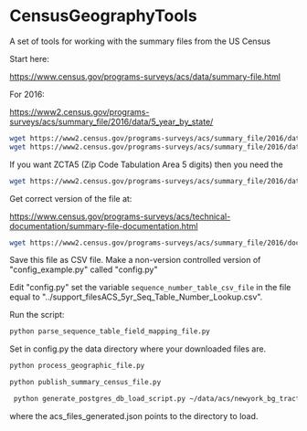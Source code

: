 CensusGeographyTools
====================

A set of tools for working with the summary files from the US Census

Start here:

https://www.census.gov/programs-surveys/acs/data/summary-file.html

For 2016:

https://www2.census.gov/programs-surveys/acs/summary_file/2016/data/5_year_by_state/

```bash
wget https://www2.census.gov/programs-surveys/acs/summary_file/2016/data/5_year_by_state/NewYork_All_Geographies_Not_Tracts_Block_Groups.zip
wget https://www2.census.gov/programs-surveys/acs/summary_file/2016/data/5_year_by_state/NewYork_Tracts_Block_Groups_Only.zip
```

If you want ZCTA5 (Zip Code Tabulation Area 5 digits) then you need the

```bash
wget https://www2.census.gov/programs-surveys/acs/summary_file/2016/data/5_year_by_state/	UnitedStates_All_Geographies_Not_Tracts_Block_Groups.zip
```


Get correct version of the file at:

https://www.census.gov/programs-surveys/acs/technical-documentation/summary-file-documentation.html

```bash
wget https://www2.census.gov/programs-surveys/acs/summary_file/2016/documentation/user_tools/ACS_5yr_Seq_Table_Number_Lookup.xls
```

Save this file as CSV file. Make a non-version controlled version of "config_example.py" called "config.py"

Edit "config.py" set the variable `sequence_number_table_csv_file` in the file equal to "../support_filesACS_5yr_Seq_Table_Number_Lookup.csv".

Run the script:

```bash
python parse_sequence_table_field_mapping_file.py
```

Set in config.py the data directory where your downloaded files are.


```bash
python process_geographic_file.py
```


```bash
python publish_summary_census_file.py
```

```bash
 python generate_postgres_db_load_script.py ~/data/acs/newyork_bg_tract/acs_files_generated.json
```

where the acs_files_generated.json points to the directory to load.
